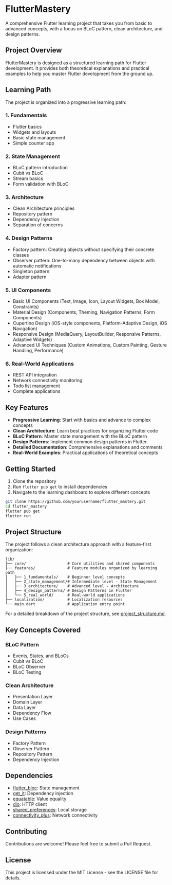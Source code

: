 # FlutterMastery

A comprehensive Flutter learning project that takes you from basic to advanced concepts, with a focus on BLoC pattern, clean architecture, and design patterns.

## Project Overview

FlutterMastery is designed as a structured learning path for Flutter development. It provides both theoretical explanations and practical examples to help you master Flutter development from the ground up.

## Learning Path

The project is organized into a progressive learning path:

### 1. Fundamentals
- Flutter basics
- Widgets and layouts
- Basic state management
- Simple counter app

### 2. State Management
- BLoC pattern introduction
- Cubit vs BLoC
- Stream basics
- Form validation with BLoC

### 3. Architecture
- Clean Architecture principles
- Repository pattern
- Dependency Injection
- Separation of concerns

### 4. Design Patterns
- Factory pattern: Creating objects without specifying their concrete classes
- Observer pattern: One-to-many dependency between objects with automatic notifications
- Singleton pattern
- Adapter pattern

### 5. UI Components
- Basic UI Components (Text, Image, Icon, Layout Widgets, Box Model, Constraints)
- Material Design (Components, Theming, Navigation Patterns, Form Components)
- Cupertino Design (iOS-style components, Platform-Adaptive Design, iOS Navigation)
- Responsive Design (MediaQuery, LayoutBuilder, Responsive Patterns, Adaptive Widgets)
- Advanced UI Techniques (Custom Animations, Custom Painting, Gesture Handling, Performance)

### 6. Real-World Applications
- REST API integration
- Network connectivity monitoring
- Todo list management
- Complete applications

## Key Features

- **Progressive Learning**: Start with basics and advance to complex concepts
- **Clean Architecture**: Learn best practices for organizing Flutter code
- **BLoC Pattern**: Master state management with the BLoC pattern
- **Design Patterns**: Implement common design patterns in Flutter
- **Detailed Documentation**: Comprehensive explanations and comments
- **Real-World Examples**: Practical applications of theoretical concepts

## Getting Started

1. Clone the repository
2. Run `flutter pub get` to install dependencies
3. Navigate to the learning dashboard to explore different concepts

```bash
git clone https://github.com/yourusername/flutter_mastery.git
cd flutter_mastery
flutter pub get
flutter run
```

## Project Structure

The project follows a clean architecture approach with a feature-first organization:

```
lib/
├── core/                  # Core utilities and shared components
├── features/              # Feature modules organized by learning path
│   ├── 1_fundamentals/    # Beginner level concepts
│   ├── 2_state_management/# Intermediate level - State Management
│   ├── 3_architecture/    # Advanced level - Architecture
│   ├── 4_design_patterns/ # Design Patterns in Flutter
│   └── 5_real_world/      # Real-world applications
├── localization/          # Localization resources
└── main.dart              # Application entry point
```

For a detailed breakdown of the project structure, see [project_structure.md](project_structure.md).

## Key Concepts Covered

### BLoC Pattern
- Events, States, and BLoCs
- Cubit vs BLoC
- BLoC Observer
- BLoC Testing

### Clean Architecture
- Presentation Layer
- Domain Layer
- Data Layer
- Dependency Flow
- Use Cases

### Design Patterns
- Factory Pattern
- Observer Pattern
- Repository Pattern
- Dependency Injection

## Dependencies

- [flutter_bloc](https://pub.dev/packages/flutter_bloc): State management
- [get_it](https://pub.dev/packages/get_it): Dependency injection
- [equatable](https://pub.dev/packages/equatable): Value equality
- [dio](https://pub.dev/packages/dio): HTTP client
- [shared_preferences](https://pub.dev/packages/shared_preferences): Local storage
- [connectivity_plus](https://pub.dev/packages/connectivity_plus): Network connectivity

## Contributing

Contributions are welcome! Please feel free to submit a Pull Request.

## License

This project is licensed under the MIT License - see the LICENSE file for details.
